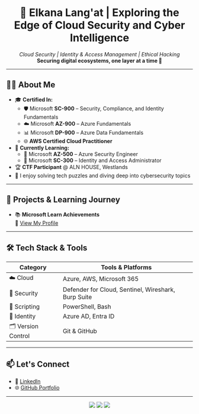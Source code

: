 <h1 align="center">🧠 Elkana Lang'at | Exploring the Edge of Cloud Security and Cyber Intelligence</h1>

<p align="center">
  <em>Cloud Security | Identity & Access Management | Ethical Hacking</em><br>
  <strong>Securing digital ecosystems, one layer at a time 🔐</strong>
</p>

---

## 🧑‍💻 About Me

- 🎓 **Certified In:**
  - 🛡️ Microsoft **SC-900** – Security, Compliance, and Identity Fundamentals  
  - ☁️ Microsoft **AZ-900** – Azure Fundamentals  
  - 📊 Microsoft **DP-900** – Azure Data Fundamentals  
  - 🌐 **AWS Certified Cloud Practitioner**
- 🌱 **Currently Learning:**
  - 🔐 Microsoft **AZ-500** – Azure Security Engineer  
  - 👥 Microsoft **SC-300** – Identity and Access Administrator
- 🏆 **CTF Participant** @ ALN HOUSE, Westlands  
- 🧠 I enjoy solving tech puzzles and diving deep into cybersecurity topics

---

## 🚀 Projects & Learning Journey

- 📚 **Microsoft Learn Achievements**  
  🔗 [View My Profile](https://learn.microsoft.com/en-us/users/langatElkana-2207)

---

## 🛠️ Tech Stack & Tools

| Category      | Tools & Platforms |
|--------------|-------------------|
| ☁️ Cloud      | Azure, AWS, Microsoft 365 |
| 🔐 Security   | Defender for Cloud, Sentinel, Wireshark, Burp Suite |
| 🧾 Scripting  | PowerShell, Bash |
| 👥 Identity   | Azure AD, Entra ID |
| 🗂️ Version Control | Git & GitHub |

---

## 📫 Let's Connect

- 💼 [LinkedIn](https://www.linkedin.com/in/elkana-langat/)
- 🌐 [GitHub Portfolio](https://elkana-langat.github.io)

---

<p align="center">
  <img src="https://img.shields.io/badge/Microsoft%20Certified-Security-blue?style=flat-square&logo=microsoft" />
  <img src="https://img.shields.io/badge/AWS-Cloud%20Practitioner-orange?style=flat-square&logo=amazonaws" />
  <img src="https://img.shields.io/badge/Loves-Learning-informational?style=flat-square&logo=leanpub" />
</p>
